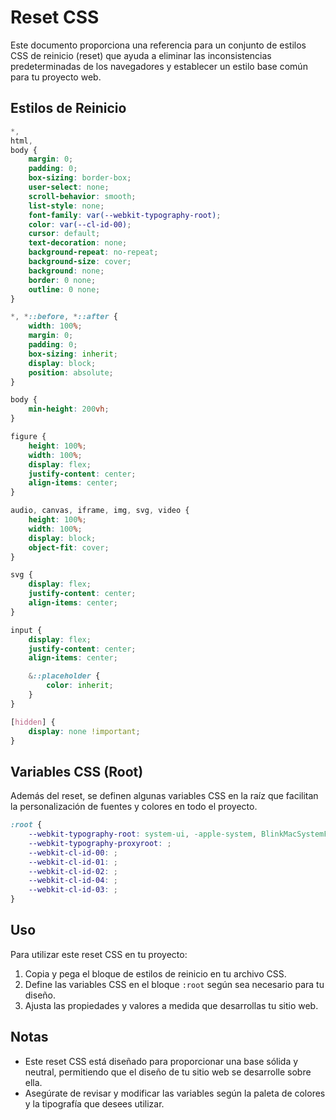 # Reset CSS

Este documento proporciona una referencia para un conjunto de estilos CSS de reinicio (reset) que ayuda a eliminar las inconsistencias predeterminadas de los navegadores y establecer un estilo base común para tu proyecto web.

## Estilos de Reinicio

```css
*,
html,
body {
    margin: 0;
    padding: 0;
    box-sizing: border-box;
    user-select: none;
    scroll-behavior: smooth;
    list-style: none;
    font-family: var(--webkit-typography-root);
    color: var(--cl-id-00);
    cursor: default;
    text-decoration: none;
    background-repeat: no-repeat;
    background-size: cover;
    background: none;
    border: 0 none;
    outline: 0 none;
}

*, *::before, *::after {
    width: 100%;
    margin: 0;
    padding: 0;
    box-sizing: inherit;
    display: block;
    position: absolute;
}

body {
    min-height: 200vh;
}

figure {
    height: 100%;
    width: 100%;
    display: flex;
    justify-content: center;
    align-items: center;
}

audio, canvas, iframe, img, svg, video {
    height: 100%;
    width: 100%;
    display: block;
    object-fit: cover;
}

svg {
    display: flex;
    justify-content: center;
    align-items: center;
}

input {
    display: flex;
    justify-content: center;
    align-items: center;

    &::placeholder {
        color: inherit;
    }
}

[hidden] {
    display: none !important;
}
```

## Variables CSS (Root)

Además del reset, se definen algunas variables CSS en la raíz que facilitan la personalización de fuentes y colores en todo el proyecto.

```css
:root {
    --webkit-typography-root: system-ui, -apple-system, BlinkMacSystemFont, 'Segoe UI', Roboto, Oxygen, Ubuntu, Cantarell, 'Open Sans', 'Helvetica Neue', sans-serif;
    --webkit-typography-proxyroot: ;
    --webkit-cl-id-00: ;
    --webkit-cl-id-01: ;
    --webkit-cl-id-02: ;
    --webkit-cl-id-04: ;
    --webkit-cl-id-03: ;
}
```

## Uso

Para utilizar este reset CSS en tu proyecto:

1. Copia y pega el bloque de estilos de reinicio en tu archivo CSS.
2. Define las variables CSS en el bloque `:root` según sea necesario para tu diseño.
3. Ajusta las propiedades y valores a medida que desarrollas tu sitio web.

## Notas

- Este reset CSS está diseñado para proporcionar una base sólida y neutral, permitiendo que el diseño de tu sitio web se desarrolle sobre ella.
- Asegúrate de revisar y modificar las variables según la paleta de colores y la tipografía que desees utilizar.
